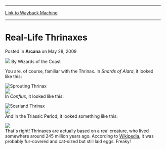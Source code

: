 
---
[Link to Wayback Machine](https://web.archive.org/web/20210429132619/https://magic.wizards.com/en/articles/archive/arcana/real-life-thrinaxes-2009-05-28)

[_metadata_:author]:- "Wizards of the Coast"
[_metadata_:description]:- "You are, of course, familiar with the Thrinax. In Shards of Alara, it looked like this: In Conflux, it looked like this: And in the Triassic Period, it looked something like this: That's right! Thrinaxes are actually based on a real creature, who lived somewhere around 245 million years ago. According to Wikipedia, it was probably fur-covered and cat-sized but still laid eggs."
[_metadata_:generator]:- "Drupal 7 (http://drupal.org)"
[_metadata_:node]:- "653766"
[_metadata_:publish_date]:- "2009-05-28"
[_metadata_:source]:- "div-main-content"
[_metadata_:title]:- "Real-Life Thrinaxes"
[_metadata_:wayback_capture_timestamp]:- "2021-04-29 13:26:19"
[_metadata_:wayback_raw_url]:- "https://web.archive.org/web/20210429132619id_/https://magic.wizards.com/en/articles/archive/arcana/real-life-thrinaxes-2009-05-28"
[_metadata_:wayback_url]:- "https://magic.wizards.com/en/articles/archive/arcana/real-life-thrinaxes-2009-05-28"
---


Real-Life Thrinaxes
===================



 Posted in **Arcana**
 on May 28, 2009 






![](https://media.magic.wizards.com/styles/auth_small/public/images/person/wizards_author.jpg)
By Wizards of the Coast











You are, of course, familiar with the Thrinax. In *Shards of Alara*, it looked like this:


![Sprouting Thrinax](http://gatherer.wizards.com/Handlers/Image.ashx?type=card&name=Sprouting+Thrinax)  
![](https://media.magic.wizards.com/image_legacy_migration/mtg/images/daily/arcana/199_sproutingthrinax.jpg)  
In *Conflux*, it looked like this:


![Scarland Thrinax](http://gatherer.wizards.com/Handlers/Image.ashx?type=card&name=Scarland+Thrinax)  
![](https://media.magic.wizards.com/image_legacy_migration/mtg/images/daily/arcana/199_scarlandthrinax.jpg)  
And in the Triassic Period, it looked something like this:


![](https://media.magic.wizards.com/image_legacy_migration/mtg/images/daily/arcana/199_thrinaxodon.jpg)  
That's right! Thrinaxes are actually based on a real creature, who lived somewhere around 245 million years ago. According to [Wikipedia](http://en.wikipedia.org/wiki/Thrinaxodon), it was probably fur-covered and cat-sized but still laid eggs. Freaky!







